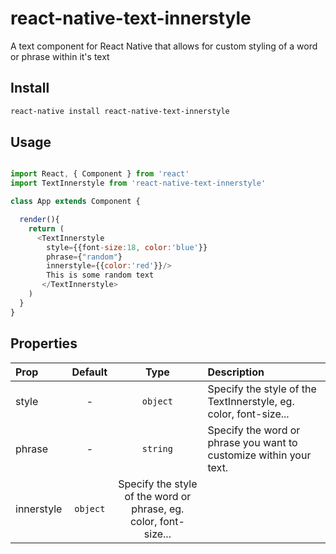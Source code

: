 # react-native-text-innerstyle
A text component for React Native that allows for custom styling of a word or phrase within it's text

## Install

```bash
react-native install react-native-text-innerstyle
```

## Usage

```javascript

import React, { Component } from 'react'
import TextInnerstyle from 'react-native-text-innerstyle'

class App extends Component {

  render(){
    return (
      <TextInnerstyle
        style={{font-size:18, color:'blue'}}
        phrase={"random"}
        innerstyle={{color:'red'}}/>
        This is some random text
       </TextInnerstyle>
    )
  }
}
```

## Properties

| Prop  | Default  | Type | Description |
| :------------ |:---------------:| :---------------:| :-----|
| style | - | `object` | Specify the style of the TextInnerstyle, eg. color, font-size...  |
| phrase | - | `string` | Specify the word or phrase you want to customize within your text.  |
| innerstyle | `object` | Specify the style of the word or phrase, eg. color, font-size... |

